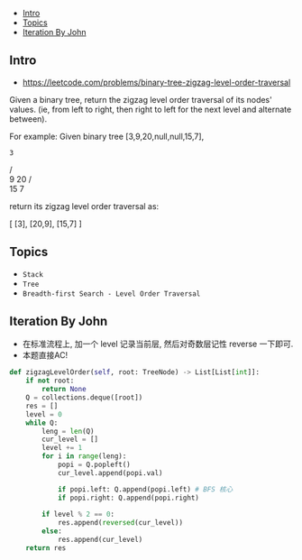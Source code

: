 - [Intro](#intro)
- [Topics](#topics)
- [Iteration By John](#iteration-by-john)

## Intro

- https://leetcode.com/problems/binary-tree-zigzag-level-order-traversal

Given a binary tree, return the zigzag level order traversal of its nodes' values. (ie, from left to right, then right to left for the next level and alternate between).

For example:
Given binary tree [3,9,20,null,null,15,7],

    3
   / \
  9  20
    /  \
   15   7


return its zigzag level order traversal as:

[
  [3],
  [20,9],
  [15,7]
]




## Topics

- `Stack`
- `Tree`
- `Breadth-first Search - Level Order Traversal`


## Iteration By John


- 在标准流程上, 加一个 level 记录当前层, 然后对奇数层记性 reverse 一下即可.
- 本题直接AC!

```py
def zigzagLevelOrder(self, root: TreeNode) -> List[List[int]]:
    if not root:
        return None
    Q = collections.deque([root])
    res = []
    level = 0
    while Q:
        leng = len(Q)
        cur_level = []
        level += 1
        for i in range(leng):
            popi = Q.popleft()
            cur_level.append(popi.val)

            if popi.left: Q.append(popi.left) # BFS 核心
            if popi.right: Q.append(popi.right)
        
        if level % 2 == 0:
            res.append(reversed(cur_level))
        else:
            res.append(cur_level)
    return res         
```

